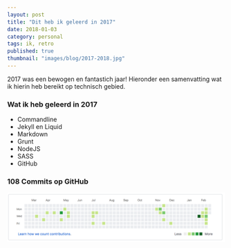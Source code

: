 ```yaml
---
layout: post
title: "Dit heb ik geleerd in 2017"
date: 2018-01-03
category: personal
tags: ik, retro
published: true
thumbnail: "images/blog/2017-2018.jpg"
---
```


2017 was een bewogen en fantastich jaar! Hieronder een samenvatting wat ik hierin heb bereikt op technisch gebied. 

### Wat ik heb geleerd in 2017
- Commandline
- Jekyll en Liquid
- Markdown
- Grunt
- NodeJS
- SASS
- GitHub

### 108 Commits op GitHub
![alt text](/images/blog/commits_2017.png "Commits in 2017")
